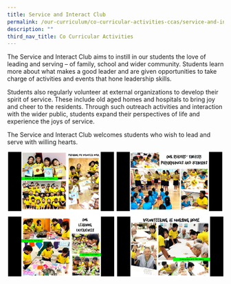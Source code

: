 ```yaml
---
title: Service and Interact Club
permalink: /our-curriculum/co-curricular-activities-ccas/service-and-interact-club
description: ""
third_nav_title: Co Curricular Activities
---
```

The Service and Interact Club aims to instill in our students the love of leading and serving – of family, school and wider community. Students learn more about what makes a good leader and are given opportunities to take charge of activities and events that hone leadership skills. 

Students also regularly volunteer at external organizations to develop their spirit of service. These include old aged homes and hospitals to bring joy and cheer to the residents. Through such outreach activities and interaction with the wider public, students expand their perspectives of life and experience the joys of service. 

The Service and Interact Club welcomes students who wish to lead and serve with willing hearts.  


![Service and Interact Club](/images/Service%20and%20Interact%20Club.png)